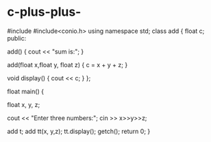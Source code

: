 # c-plus-plus-
#include<iostream>
#include<conio.h>
using namespace std;
class add
{
   float c;
public:

   add() 
   {
       cout << "sum is:";
   }

   add(float x,float y, float z) 
   {
       c = x + y + z;
   }

   void display() 
   {
       cout << c;
   }
};

float main()
 {

   float x, y, z;

   cout << "Enter three numbers:";
   cin >> x>>y>>z;

   add t;
   add tt(x, y,z);
   tt.display();
   getch();
   return 0;
}
